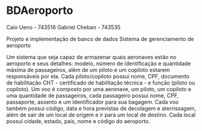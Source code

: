# BDAeroporto

Caio Ueno - 743516 
Gabriel Cheban - 743535

Projeto e implementação de banco de dados
Sistema de gerenciamento de aeroporto

Um sistema que seja capaz de armazenar quais aeronaves estão no aeroporto e seus detalhes: modelo, número de identificação e 
quantidade máxima de passageiros, além de um piloto e um copiloto estarem responsáveis por ela. Cada piloto/copiloto possui nome, 
CPF, documento de habilitação CHT - certificado de habilitação técnica - e função (piloto ou copiloto). Um voo é composto por uma 
aeronave, um piloto, um copiloto e uma quantidade de passageiros, cada passageiro possui nome, CPF, passaporte, assento e um 
identificador para sua bagagem. Cada voo também possui código, data e hora previstas de decolagem e aterrissagem, além de sair de 
um local de origem e ir para um local de destino. Cada local possui cidade, estado, país, nome e código do aeroporto.

